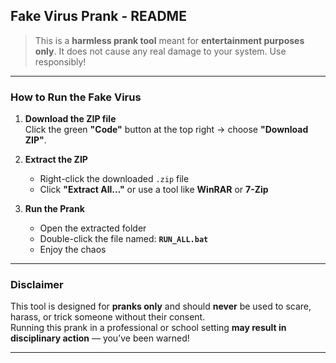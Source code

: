 ##  Fake Virus Prank - README

>  This is a **harmless prank tool** meant for **entertainment purposes only**. It does not cause any real damage to your system. Use responsibly!

---

### How to Run the Fake Virus

1. **Download the ZIP file**  
   Click the green **"Code"** button at the top right → choose **"Download ZIP"**.

2. **Extract the ZIP**  
   - Right-click the downloaded `.zip` file  
   - Click **"Extract All…"** or use a tool like **WinRAR** or **7-Zip**

3. **Run the Prank**  
   - Open the extracted folder  
   - Double-click the file named: **`RUN_ALL.bat`** 
   - Enjoy the chaos 

---

###  Disclaimer

This tool is designed for **pranks only** and should **never** be used to scare, harass, or trick someone without their consent.  
Running this prank in a professional or school setting **may result in disciplinary action** — you’ve been warned!

---
